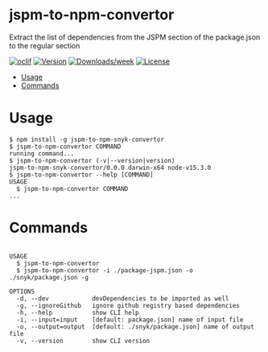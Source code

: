 jspm-to-npm-convertor
=====================

Extract the list of dependencies from the JSPM section of the package.json to the regular section

[![oclif](https://img.shields.io/badge/cli-oclif-brightgreen.svg)](https://oclif.io)
[![Version](https://img.shields.io/npm/v/jspm-to-npm-convertor.svg)](https://npmjs.org/package/jspm-to-npm-convertor)
[![Downloads/week](https://img.shields.io/npm/dw/jspm-to-npm-convertor.svg)](https://npmjs.org/package/jspm-to-npm-convertor)
[![License](https://img.shields.io/npm/l/jspm-to-npm-convertor.svg)](https://github.com/pstember/jspm-to-npm-convertor/blob/master/package.json)

<!-- toc -->
* [Usage](#usage)
* [Commands](#commands)
<!-- tocstop -->
# Usage
<!-- usage -->
```sh-session
$ npm install -g jspm-to-npm-snyk-convertor
$ jspm-to-npm-convertor COMMAND
running command...
$ jspm-to-npm-convertor (-v|--version|version)
jspm-to-npm-snyk-convertor/0.0.0 darwin-x64 node-v15.3.0
$ jspm-to-npm-convertor --help [COMMAND]
USAGE
  $ jspm-to-npm-convertor COMMAND
...
```
<!-- usagestop -->
# Commands
<!-- commands -->

<!-- commandsstop -->
```This tool is deisgned to extract the dependencies from the JSPM section to the regular section of the package.json

USAGE
  $ jspm-to-npm-convertor
  $ jspm-to-npm-convertor -i ./package-jspm.json -o ./snyk/package.json -g

OPTIONS
  -d, --dev            devDependencies to be imported as well
  -g, --ignoreGithub   ignore github registry based dependencies
  -h, --help           show CLI help
  -i, --input=input    [default: package.json] name of input file
  -o, --output=output  [default: ./snyk/package.json] name of output file
  -v, --version        show CLI version
```
